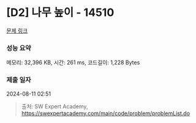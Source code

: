 # [D2] 나무 높이 - 14510 

[문제 링크](https://swexpertacademy.com/main/code/problem/problemDetail.do?contestProbId=AYFofW8qpXYDFAR4) 

### 성능 요약

메모리: 32,396 KB, 시간: 261 ms, 코드길이: 1,228 Bytes

### 제출 일자

2024-08-11 02:51



> 출처: SW Expert Academy, https://swexpertacademy.com/main/code/problem/problemList.do
